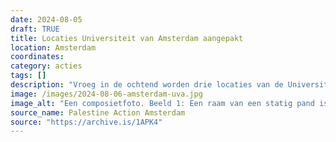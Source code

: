 ```yaml
---
date: 2024-08-05
draft: TRUE
title: Locaties Universiteit van Amsterdam aangepakt
location: Amsterdam
coordinates: 
category: acties
tags: []
description: "Vroeg in de ochtend worden drie locaties van de Universiteit van Amsterdam aangevallen met verf en hamers. Het gaat om het Binnengasthuis (een academische club), het P.C. Hoofthuis en het Roeterseiland. Meerdere ramen werden kapotgeslagen en de gebouwen werden met verf versierd."
image: /images/2024-08-06-amsterdam-uva.jpg
image_alt: "Een composietfoto. Beeld 1: Een raam van een statig pand is ingeslagen. Beeld 2: Een bakstenen gebouw op een straathoek met daarvoor een ouderwetse gedecoreerde straatlantaarn. Het straatbord zegt 'Ouderzijds Achterburgwal, centrum', ter hoogte van nummer 235. Op de muur zit een kwak helderrode verf.  "
source_name: Palestine Action Amsterdam
source: "https://archive.is/1APK4"
---
```

